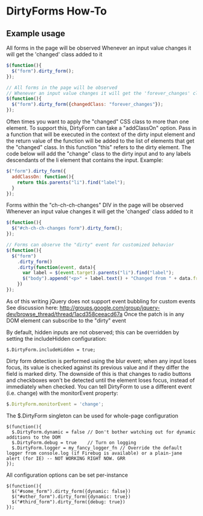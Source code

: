 # DirtyForms How-To 

## Example usage

All forms in the page will be observed
Whenever an input value changes it will get the 'changed' class added to it

```javascript
$(function(){
  $("form").dirty_form();
});

// All forms in the page will be observed
// Whenever an input value changes it will get the 'forever_changes' class added to it
$(function(){
  $("form").dirty_form({changedClass: "forever_changes"});
});
```

Often times you want to apply the "changed" CSS class to more than one element.
To support this, DirtyForm can take a "addClassOn" option.
Pass in a function that will be executed in the context of the dirty input element
and the return value of the function will be added to the list of elements that
get the "changed" class. In this function "this" refers to the dirty element.
The code below will add the "change" class to the dirty input and to any labels 
descendants of the li element that contains the input. 
Example:

```javascript
$("form").dirty_form({
  addClassOn: function(){ 
    return this.parents("li").find("label");
  }
});
```

Forms within the "ch-ch-ch-changes" DIV in the page will be observed
Whenever an input value changes it will get the 'changed' class added to it

```javascript
$(function(){
  $("#ch-ch-ch-changes form").dirty_form();
});

// Forms can observe the "dirty" event for customized behavior
$(function(){
  $("form")
    .dirty_form()
    .dirty(function(event, data){
      var label = $(event.target).parents("li").find("label");
      $("body").append("<p>" + label.text() + "Changed from " + data.from + " to: " + data.to+ "</p>")
    })
});
```

As of this writing jQuery does not support event bubbling for custom events
See discussion here: http://groups.google.com/group/jquery-dev/browse_thread/thread/1acd358ceeacd67a
Once the patch is in any DOM element can subscribe to the "dirty" event

By default, hidden inputs are not observed; this can be overridden by
setting the includeHidden configuration:

```javscript
$.DirtyForm.includeHidden = true;
```

Dirty form detection is performed using the blur event; when any input
loses focus, its value is checked against its previous value and if
they differ the field is marked dirty.  The downside of this is that
changes to radio buttons and checkboxes won't be detected until the
element loses focus, instead of immediately when checked.  You can
tell DirtyForm to use a different event (i.e. change) with the
monitorEvent property:

```javascript
$.DirtyForm.monitorEvent = 'change';
```
  
The $.DirtyForm singleton can be used for whole-page configuration

```javscript
$(function(){
  $.DirtyForm.dynamic = false // Don't bother watching out for dynamic additions to the DOM
  $.DirtyForm.debug = true    // Turn on logging
  $.DirtyForm.logger = my_fancy_logger_fn // Override the default logger from console.log (if Firebug is available) or a plain-jane alert (for IE) -- NOT WORKING RIGHT NOW. GRR
});
```

All configuration options can be set per-instance
```javscript
$(function(){
  $("#some_form").dirty_form({dynamic: false})
  $("#other_form").dirty_form({dynamic: true})
  $("#third_form").dirty_form({debug: true})
});
```
